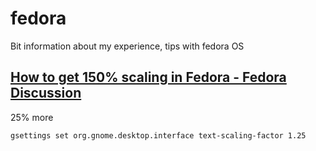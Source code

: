 # fedora
Bit information about my experience, tips with fedora OS



## [How to get 150% scaling in Fedora - Fedora Discussion](https://discussion.fedoraproject.org/t/how-to-get-150-scaling-in-fedora/70814/3)

25% more
```bash
gsettings set org.gnome.desktop.interface text-scaling-factor 1.25
```  
